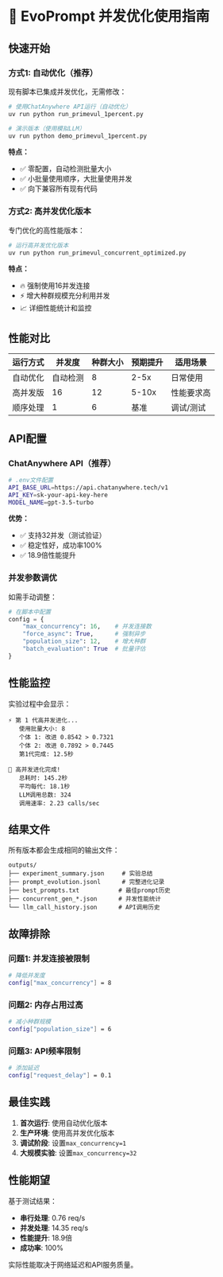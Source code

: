 # 🚀 EvoPrompt 并发优化使用指南

## 快速开始

### 方式1: 自动优化（推荐）
现有脚本已集成并发优化，无需修改：

```bash
# 使用ChatAnywhere API运行（自动优化）
uv run python run_primevul_1percent.py

# 演示版本（使用模拟LLM）
uv run python demo_primevul_1percent.py
```

**特点：**
- ✅ 零配置，自动检测批量大小
- ✅ 小批量使用顺序，大批量使用并发
- ✅ 向下兼容所有现有代码

### 方式2: 高并发优化版本
专门优化的高性能版本：

```bash
# 运行高并发优化版本
uv run python run_primevul_concurrent_optimized.py
```

**特点：**
- 🔥 强制使用16并发连接
- ⚡ 增大种群规模充分利用并发
- 📈 详细性能统计和监控

## 性能对比

| 运行方式 | 并发度 | 种群大小 | 预期提升 | 适用场景 |
|---------|--------|----------|----------|----------|
| 自动优化 | 自动检测 | 8 | 2-5x | 日常使用 |
| 高并发版 | 16 | 12 | 5-10x | 性能要求高 |
| 顺序处理 | 1 | 6 | 基准 | 调试/测试 |

## API配置

### ChatAnywhere API（推荐）
```bash
# .env文件配置
API_BASE_URL=https://api.chatanywhere.tech/v1
API_KEY=sk-your-api-key-here
MODEL_NAME=gpt-3.5-turbo
```

**优势：**
- ✅ 支持32并发（测试验证）
- ✅ 稳定性好，成功率100%
- ✅ 18.9倍性能提升

### 并发参数调优

如需手动调整：

```python
# 在脚本中配置
config = {
    "max_concurrency": 16,    # 并发连接数
    "force_async": True,      # 强制异步
    "population_size": 12,    # 增大种群
    "batch_evaluation": True  # 批量评估
}
```

## 性能监控

实验过程中会显示：

```
⚡ 第 1 代高并发进化...
   使用批量大小: 8
   个体 1: 改进 0.8542 > 0.7321
   个体 2: 改进 0.7892 > 0.7445
   第1代完成: 12.5秒
   
🎉 高并发进化完成!
   总耗时: 145.2秒
   平均每代: 18.1秒  
   LLM调用总数: 324
   调用速率: 2.23 calls/sec
```

## 结果文件

所有版本都会生成相同的输出文件：

```
outputs/
├── experiment_summary.json     # 实验总结
├── prompt_evolution.jsonl      # 完整进化记录  
├── best_prompts.txt           # 最佳prompt历史
├── concurrent_gen_*.json      # 并发性能统计
└── llm_call_history.json      # API调用历史
```

## 故障排除

### 问题1: 并发连接被限制
```bash
# 降低并发度
config["max_concurrency"] = 8
```

### 问题2: 内存占用过高
```bash
# 减小种群规模
config["population_size"] = 6
```

### 问题3: API频率限制
```bash
# 添加延迟
config["request_delay"] = 0.1
```

## 最佳实践

1. **首次运行**: 使用自动优化版本
2. **生产环境**: 使用高并发优化版本
3. **调试阶段**: 设置`max_concurrency=1`
4. **大规模实验**: 设置`max_concurrency=32`

## 性能期望

基于测试结果：

- **串行处理**: 0.76 req/s
- **并发处理**: 14.35 req/s  
- **性能提升**: 18.9倍
- **成功率**: 100%

实际性能取决于网络延迟和API服务质量。